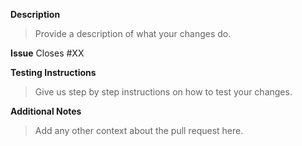 **Description**
> Provide a description of what your changes do.

**Issue**
Closes #XX

**Testing Instructions**
> Give us step by step instructions on how to test your changes.

**Additional Notes**
> Add any other context about the pull request here.